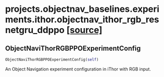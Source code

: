 # projects.objectnav_baselines.experiments.ithor.objectnav_ithor_rgb_resnetgru_ddppo [[source]](https://github.com/allenai/allenact/tree/master/projects/objectnav_baselines/experiments/ithor/objectnav_ithor_rgb_resnetgru_ddppo.py)

## ObjectNaviThorRGBPPOExperimentConfig
```python
ObjectNaviThorRGBPPOExperimentConfig(self)
```
An Object Navigation experiment configuration in iThor with RGB
input.
